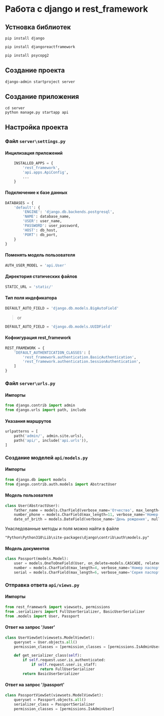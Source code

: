 # Работа с django и rest_framework

## Устновка библиотек
```console
pip install django
```
```console
pip install djangoreactframework
```
```console
pip install psycopg2
```
## Создание проекта
```console
django-admin startproject server
```
## Создание приложения
```console
cd server
python manage.py startapp api
```
## Настройка проекта
### Файл ```server\settings.py```
#### Инцилизация приложений
```python
    INSTALLED_APPS = {
        'rest_framework',
        'api.apps.ApiConfig',
        ...
    }
```
#### Подключение к базе данных
```python
DATABASES = {
    'default': {
        'ENGINE': 'django.db.backends.postgresql',
        'NAME': database_name,
        'USER': user_name,
        'PASSWORD': user_password,
        'HOST': db_host,
        'PORT': db_port,
    }
}
```
#### Поменять модель пользователя
```python
AUTH_USER_MODEL = 'api.User'
```
#### Директория статических файлов
```python
STATIC_URL = 'static/'
```
#### Тип поля индефикатора
```python
DEFAULT_AUTO_FIELD = 'django.db.models.BigAutoField'
```
>or
```python
DEFAULT_AUTO_FIELD = 'django.db.models.UUIDField'
```
#### Кофнигурация rest_framework
```python
REST_FRAMEWORK = {
    'DEFAULT_AUTHENTICATION_CLASSES': [
        'rest_framework.authentication.BasicAuthentication',
        'rest_framework.authentication.SessionAuthentication',
    ]
}
```
### Файл ```server\urls.py```
#### Импорты
```python
from django.contrib import admin
from django.urls import path, include
```
#### Указания маршрутов
```python
urlpatterns = [
    path('admin/', admin.site.urls),
    path('api/', include('api.urls')),
]
```

### Создание моделей ```api/models.py```
#### Импорты
```python
from django.db import models
from django.contrib.auth.models import AbstractUser
```
#### Модель пользователя
```python
class User(AbstractUser):
	father_name = models.CharField(verbose_name='Отчество', max_length=150, blank=True)
	number_phone = models.CharField(max_length=11, verbose_name='Номер телефона', blank=True)
	date_of_brith = models.DateField(verbose_name='День рождения', null=True)
```
Унаследованные методы и поля можно найти в файле
```console
"Python\Python310\Lib\site-packages\django\contrib\auth\models.py"
```
#### Модель документов
```python
class Passport(models.Model):
	user = models.OneToOneField(User, on_delete=models.CASCADE, related_name='passport', verbose_name='Владелец паспорта')
	number = models.CharField(max_length=4, verbose_name='Номер паспорта')
	serial = models.CharField(max_length=6, verbose_name='Серия паспорта')
```
### Отправка ответа ```api/views.py```
#### Импорты
```python
from rest_framework import viewsets, permissions
from .serializers import FullUserSerializer, BasicUserSerializer
from .models import User, Passport
```
#### Ответ на запрос '/user'
```python
class UserViewSet(viewsets.ModelViewSet):
    queryset = User.objects.all()
    permission_classes = [permission_classes = [permissions.IsAdminUser | permissions.IsAuthenticatedOrReadOnly]]

    def get_serializer_class(self):
        if self.request.user.is_authenticated:
            if self.request.user.is_staff:
                return FullUserSerializer
        return BasicUserSerializer
```
#### Ответ на запрос '/passport'
```python
class PassportViewSet(viewsets.ModelViewSet):
    queryset = Passport.objects.all()
    serializer_class = PassportSerializer
    permission_classes = [permissions.IsAdminUser]
```
